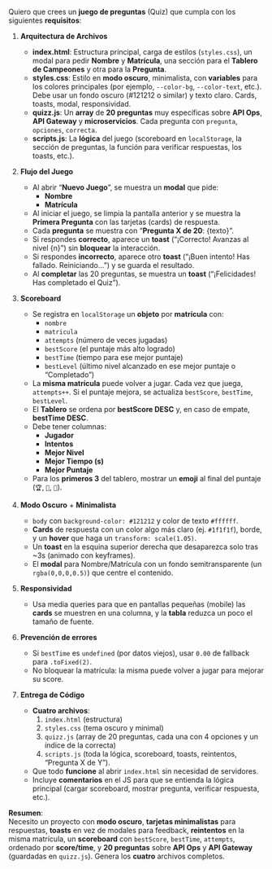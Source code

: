 Quiero que crees un **juego de preguntas** (Quiz) que cumpla con los siguientes **requisitos**:

1. **Arquitectura de Archivos**  
   - **index.html**: Estructura principal, carga de estilos (`styles.css`), un modal para pedir **Nombre** y **Matrícula**, una sección para el **Tablero de Campeones** y otra para la **Pregunta**.  
   - **styles.css**: Estilo en **modo oscuro**, minimalista, con **variables** para los colores principales (por ejemplo, `--color-bg`, `--color-text`, etc.). Debe usar un fondo oscuro (#121212 o similar) y texto claro. Cards, toasts, modal, responsividad.  
   - **quizz.js**: Un **array** de **20 preguntas** muy específicas sobre **API Ops**, **API Gateway** y **microservicios**. Cada pregunta con `pregunta`, `opciones`, `correcta`.  
   - **scripts.js**: La **lógica** del juego (scoreboard en `localStorage`, la sección de preguntas, la función para verificar respuestas, los toasts, etc.).  

2. **Flujo del Juego**  
   - Al abrir “**Nuevo Juego**”, se muestra un **modal** que pide:  
     - **Nombre**  
     - **Matrícula**  
   - Al iniciar el juego, se limpia la pantalla anterior y se muestra la **Primera Pregunta** con las tarjetas (cards) de respuesta.  
   - Cada **pregunta** se muestra con “**Pregunta X de 20**: {texto}”.  
   - Si respondes **correcto**, aparece un **toast** (“¡Correcto! Avanzas al nivel {n}”) sin **bloquear** la interacción.  
   - Si respondes **incorrecto**, aparece otro **toast** (“¡Buen intento! Has fallado. Reiniciando…”) y se guarda el resultado.  
   - Al **completar** las 20 preguntas, se muestra un **toast** (“¡Felicidades! Has completado el Quiz”).  

3. **Scoreboard**  
   - Se registra en `localStorage` un **objeto** por **matrícula** con:  
     - `nombre`  
     - `matricula`  
     - `attempts` (número de veces jugadas)  
     - `bestScore` (el puntaje más alto logrado)  
     - `bestTime` (tiempo para ese mejor puntaje)  
     - `bestLevel` (último nivel alcanzado en ese mejor puntaje o “Completado”)  
   - La **misma matrícula** puede volver a jugar. Cada vez que juega, `attempts++`. Si el puntaje mejora, se actualiza `bestScore`, `bestTime`, `bestLevel`.  
   - El **Tablero** se ordena por **bestScore DESC** y, en caso de empate, **bestTime DESC**.  
   - Debe tener columnas:  
     - **Jugador**  
     - **Intentos**  
     - **Mejor Nivel**  
     - **Mejor Tiempo (s)**  
     - **Mejor Puntaje**  
   - Para los **primeros 3** del tablero, mostrar un **emoji** al final del puntaje (`🏆`, `🥈`, `🥉`).  

4. **Modo Oscuro** + **Minimalista**  
   - `body` con `background-color: #121212` y color de texto `#ffffff`.  
   - **Cards** de respuesta con un color algo más claro (ej. `#1f1f1f`), borde, y un **hover** que haga un `transform: scale(1.05)`.  
   - Un **toast** en la esquina superior derecha que desaparezca solo tras ~3s (animado con keyframes).  
   - El **modal** para Nombre/Matrícula con un fondo semitransparente (un `rgba(0,0,0,0.5)`) que centre el contenido.  

5. **Responsividad**  
   - Usa media queries para que en pantallas pequeñas (mobile) las **cards** se muestren en una columna, y la **tabla** reduzca un poco el tamaño de fuente.  

6. **Prevención de errores**  
   - Si `bestTime` es `undefined` (por datos viejos), usar `0.00` de fallback para `.toFixed(2)`.  
   - No bloquear la matrícula: la misma puede volver a jugar para mejorar su score.  

7. **Entrega de Código**  
   - **Cuatro archivos**:  
     1. `index.html` (estructura)  
     2. `styles.css` (tema oscuro y minimal)  
     3. `quizz.js` (array de 20 preguntas, cada una con 4 opciones y un índice de la correcta)  
     4. `scripts.js` (toda la lógica, scoreboard, toasts, reintentos, “Pregunta X de Y”).  
   - Que todo **funcione** al abrir `index.html` sin necesidad de servidores.  
   - Incluye **comentarios** en el JS para que se entienda la lógica principal (cargar scoreboard, mostrar pregunta, verificar respuesta, etc.).  

**Resumen**:  
Necesito un proyecto con **modo oscuro**, **tarjetas minimalistas** para respuestas, **toasts** en vez de modales para feedback, **reintentos** en la misma matrícula, un **scoreboard** con `bestScore`, `bestTime`, `attempts`, ordenado por **score/time**, y **20 preguntas** sobre **API Ops** y **API Gateway** (guardadas en `quizz.js`). Genera los **cuatro** archivos completos.

